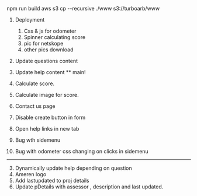  npm run build
aws s3 cp --recursive ./www s3://turboarb/www


1. Deployment
    1. Css & js for odometer
    2. Spinner calculating score
    3. pic for netskope
    4. other pics download
7. Update questions content
8. Update help content ** main!
4. Calculate score.
5. Calculate image for score.
6. Contact us page
7. Disable create button in form
8. Open help links in new tab

5. Bug wth sidemenu
6. Bug with odometer css changing on clicks in sidemenu


------

3. Dynamically update help depending on question
7. Ameren logo
1. Add lastupdated to proj details
2. Update pDetails with assessor , description and last updated.
